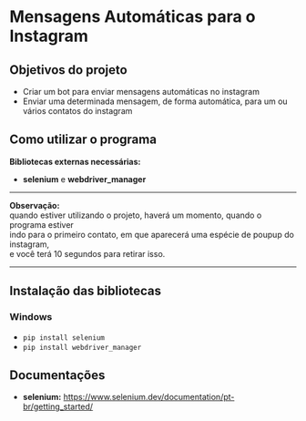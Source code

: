 # Mensagens Automáticas para o Instagram


## Objetivos do projeto

- Criar um bot para enviar mensagens automáticas no instagram
- Enviar uma determinada mensagem, de forma automática, para um ou vários contatos do instagram


## Como utilizar o programa
<strong>Bibliotecas externas necessárias:</strong>
- <strong>selenium</strong> e <strong>webdriver_manager</strong>

---
<strong>Observação:</strong> <br> 
quando estiver utilizando o projeto, haverá um momento, quando o programa estiver <br> 
indo para o primeiro contato, em que aparecerá uma espécie de poupup do instagram, 
<br> e você terá 10 segundos para retirar isso.

---

## Instalação das bibliotecas

### Windows
- `pip install selenium`
- `pip install webdriver_manager`


## Documentações

- <strong>selenium:</strong> https://www.selenium.dev/documentation/pt-br/getting_started/
